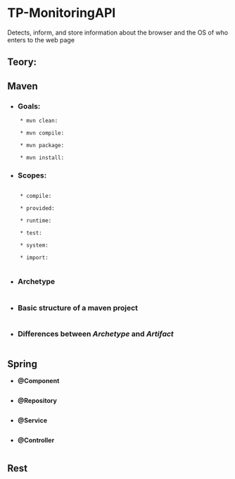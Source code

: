 # TP-MonitoringAPI
Detects, inform, and store information about the browser and the OS of who enters to the web page

## Teory:

## Maven
  * ### Goals: 

```
    * mvn clean:
    
    * mvn compile:
    
    * mvn package:
    
    * mvn install:

```
    
  * ### Scopes: 
  
```
  
    * compile:
     
    * provided:
    
    * runtime:
    
    * test:
    
    * system:
    
    * import:
    
```
    
  * ### Archetype

```

```

  * ### Basic structure of a maven project

```

```

  * ### Differences between *Archetype* and *Artifact*

```

```
  
## Spring

  * **@Component**
  ```
  ```
  * **@Repository**
  ```
  ```
  * **@Service**
  ```
  ```
  * **@Controller**
  ```
  ```
  
## Rest

